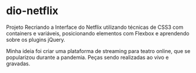 # dio-netflix
Projeto Recriando a Interface do Netflix utilizando técnicas de CSS3 com containers e variáveis, posicionando elementos com Flexbox e aprendendo sobre os plugins jQuery.

Minha ideia foi criar uma plataforma de streaming para teatro online, que se popularizou durante a pandemia. Peças sendo realizadas ao vivo e gravadas.
